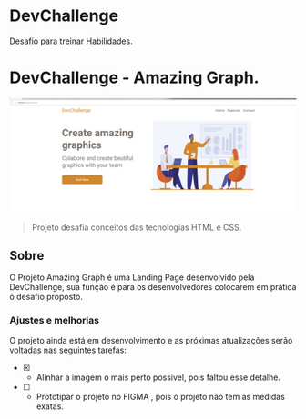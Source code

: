# DevChallenge
Desafio para treinar Habilidades.

# DevChallenge - Amazing Graph.



<img src="/Projeto.png" alt="exemplo imagem">

> Projeto desafia conceitos das tecnologias HTML e CSS.



## Sobre

O Projeto Amazing Graph é uma Landing Page desenvolvido pela DevChallenge, sua função é para os desenvolvedores colocarem em prática o desafio proposto.

### Ajustes e melhorias

O projeto ainda está em desenvolvimento e as próximas atualizações serão voltadas nas seguintes tarefas:

- [x] - Alinhar a imagem o mais perto possivel, pois faltou esse detalhe.
- [ ] - Prototipar o projeto no FIGMA , pois o projeto não tem as medidas exatas.


